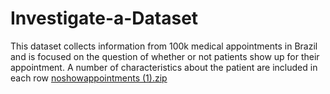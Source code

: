 # Investigate-a-Dataset
This dataset collects information from 100k medical appointments in Brazil and is focused on the question of whether or not patients show up for their appointment. A number of characteristics about the patient are included in each row
[noshowappointments (1).zip](https://github.com/EngKhaledAlaa/Investigate-a-Dataset/files/8855992/noshowappointments.1.zip)
